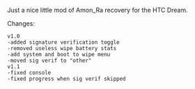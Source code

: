 Just a nice little mod of Amon\_Ra recovery for the HTC Dream.

Changes:
```
v1.0
-added signature verification toggle
-removed useless wipe battery stats
-add system and boot to wipe menu
-moved sig verif to "other"
v1.1
-fixed console
-fixed progress when sig verif skipped
```